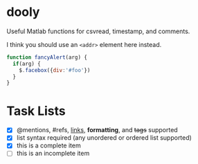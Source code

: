 # dooly
Useful Matlab functions for csvread, timestamp, and comments.

I think you should use an
`<addr>` element here instead.



```javascript
function fancyAlert(arg) {
  if(arg) {
    $.facebox({div:'#foo'})
  }
}
```

# Task Lists

- [x] @mentions, #refs, [links](), **formatting**, and <del>tags</del> supported
- [x] list syntax required (any unordered or ordered list supported)
- [x] this is a complete item
- [ ] this is an incomplete item
